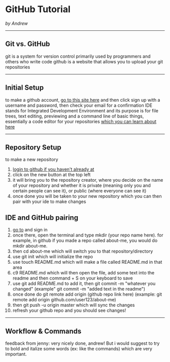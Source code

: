 # GitHub Tutorial

_by Andrew_

---
## Git vs. GitHub
git is a system for version control primarily used by programmers and others who write code
  github is a website that allows you to upload your git repositories


---
## Initial Setup
to make a github account, [go to this site here](github.com) and then click sign up with a username and password, then check your email for a confirmation
IDE stands for Integrated Development Environment and its purpose is for file trees, text editing, previewing and a command line of basic things, essentially a code editor for your repositories [which you can learn about here](github.com/hstatsep/ide50)


---
## Repository Setup
to make a new repository
1) [login to github if you haven't already at](github.com)
2) click on the new button at the top left
3) it will bring you to the repository creator, where you decide on the name of your repository and whether it is private (meaning only you and certain people can see it), or public (where everyone can see it)
4) once done you will be taken to your new repository which you can then pair with your ide to make changes

## IDE and GitHub pairing
1) [go to](ide.cs50.io) and sign in
2) once there, open the terminal and type mkdir (your repo name here). for example, in github if you made a repo called about-me, you would do mkdir about-me.
3) then cd about-me which will switch you to that repository/directory
4) use git init which will initialize the repo
5) use touch README.md which will make a file called README.md in that area
6) c9 README.md which will then open the file, add some text into the readme and then command + S on your keyboard to save
7) use git add README.md to add it, then git commit -m "whatever you changed" (example" git commit -m "added text in the readme")
8) once done do git remote add origin (github repo link here) (example: git remote add origin github.com/user123/about-me)
9) then git push -u origin master which will sync the changes
10) refresh your github repo and you should see changes!
---
## Workflow & Commands

feedback from jenny:
very nicely done, andrew! But i would suggest to try to bold and italize some words (ex: like the commands) which are very important.